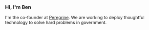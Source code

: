 ### Hi, I'm Ben

I'm the co-founder at [Peregrine](https://www.benrudolph.com). We are working to deploy thoughtful technology to solve hard problems in government.
